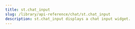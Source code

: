 ```yaml
---
title: st.chat_input
slug: /library/api-reference/chat/st.chat_input
description: st.chat_input displays a chat input widget.
---
```


<Autofunction function="streamlit.chat_input" />
